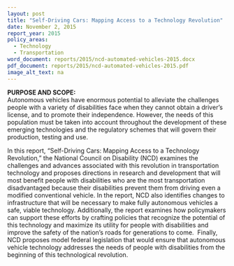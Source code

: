 ```yaml
---
layout: post
title: "Self-Driving Cars: Mapping Access to a Technology Revolution"
date: November 2, 2015
report_year: 2015
policy_areas:
  - Technology
  - Transportation
word_document: reports/2015/ncd-automated-vehicles-2015.docx
pdf_document: reports/2015/ncd-automated-vehicles-2015.pdf
image_alt_text: na
---
```

**PURPOSE AND SCOPE:**\
Autonomous vehicles have enormous potential to alleviate the challenges people with a variety of disabilities face when they cannot obtain a driver’s license, and to promote their independence. However, the needs of this population must be taken into account throughout the development of these emerging technologies and the regulatory schemes that will govern their production, testing and use. 

In this report, “Self-Driving Cars: Mapping Access to a Technology Revolution,” the National Council on Disability (NCD) examines the challenges and advances associated with this revolution in transportation technology and proposes directions in research and development that will most benefit people with disabilities who are the most transportation disadvantaged because their disabilities prevent them from driving even a modified conventional vehicle. In the report, NCD also identifies changes to infrastructure that will be necessary to make fully autonomous vehicles a safe, viable technology. Additionally, the report examines how policymakers can support these efforts by crafting policies that recognize the potential of this technology and maximize its utility for people with disabilities and improve the safety of the nation’s roads for generations to come.  Finally, NCD proposes model federal legislation that would ensure that autonomous vehicle technology addresses the needs of people with disabilities from the beginning of this technological revolution.
